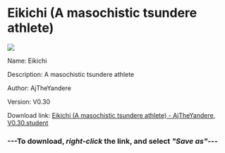 # Eikichi (A masochistic tsundere athlete)

<img src = "https://raw.githubusercontent.com/Arbiter1223/Daigaku-Gurashi-Custom-Students/master/Students/Files/Eikichi%20(A%20masochistic%20tsundere%20athlete).png">

Name: Eikichi

Description: A masochistic tsundere athlete

Author: AjTheYandere

Version: V0.30

Download link: <a href="https://raw.githubusercontent.com/Arbiter1223/Daigaku-Gurashi-Custom-Students/master/Students/Files/Eikichi%20(A%20masochistic%20tsundere%20athlete)%20-%20AjTheYandere%2C%20V0.30.student">Eikichi (A masochistic tsundere athlete) - AjTheYandere, V0.30.student</a>

### ---**To download, _right-click_ the link, and select _"Save as"_**---
